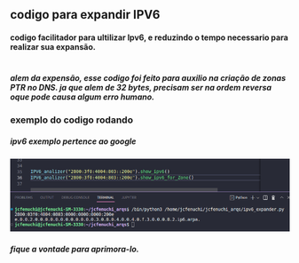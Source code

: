 #
## codigo para expandir IPV6
#### codigo facilitador para ultilizar Ipv6, e reduzindo o tempo necessario para realizar sua expansão.
#
##### alem da expensão, esse codigo foi feito para auxilio na criação de zonas PTR no DNS. ja que alem de 32 bytes, precisam ser na ordem reversa oque pode causa algum erro humano. 


### exemplo do codigo rodando
##### ipv6 exemplo pertence ao google
![exemplo](/exemplo.png)

##### fique a vontade para aprimora-lo.
